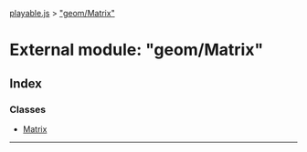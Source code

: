 [playable.js](../README.md) > ["geom/Matrix"](../modules/_geom_matrix_.md)

# External module: "geom/Matrix"

## Index

### Classes

* [Matrix](../classes/_geom_matrix_.matrix.md)

---


